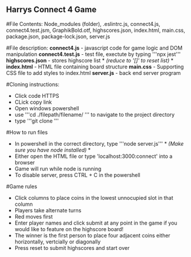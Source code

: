 ## Harrys Connect 4 Game

#File Contents:
Node_modules (folder), .eslintrc.js, connect4.js, connect4.test.jsm, GraphikBold.otf, highscores.json, index.html, main.css, package.json, package-lock.json, server.js

#File description:
**connect4.js** - javascript code for game logic and DOM manipulation
**connect4.test.js** - test file, exectute by typing '''npx jest'''
**highscores.json** - stores highscore list * *(reduce to '[]' to reset list)* *
**index.html** - HTML file containing board structure
**main.css** - Supporting CSS file to add styles to index.html
**server.js** - back end server program

#Cloning instructions:

- Click code HTTPS
- CLick copy link
- Open windows powershell
- use '''cd ./filepath/filename/ ''' to navigate to the project directory
- type '''git clone <paste link>'''

#How to run files
- In powershell in the correct directory, type '''node server.js''' * *(Make sure you have node installed)* *
- Either open the HTML file or type 'localhost:3000:connect' into a browser
- Game will run while node is running
- To disable server, press CTRL + C in the powershell

#Game rules
- Click columns to place coins in the lowest unnocupied slot in that column
- Players take alternate turns
- Red moves first
- Enter player names and click submit at any point in the game if you would like to feature on the highscore board!
- The winner is the first person to place four adjacent coins either horizontally, vertcially or diagonally
- Press reset to submit highscores and start over
